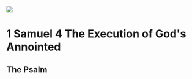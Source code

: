 <img class="intro-right" src="/images/art-david.jpg">

# 1 Samuel 4 The Execution of God's Annointed

## The Psalm

